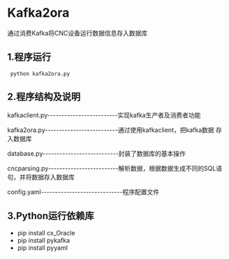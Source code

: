 # Kafka2ora
通过消费Kafka将CNC设备运行数据信息存入数据库

## 1.程序运行 

```
 python kafka2ora.py    
```

## 2.程序结构及说明

kafkaclient.py-------------------------实现kafka生产者及消费者功能

kafka2ora.py--------------------------通过使用kafkaclient，把kafka数据                        存入数据库

database.py---------------------------封装了数据库的基本操作

cncparsing.py-------------------------解析数据，根据数据生成不同的SQL语句，并将数据存入数据库

config.yaml-----------------------------程序配置文件

## 3.Python运行依赖库

- pip install cx_Oracle
- pip install pykafka
- pip install pyyaml